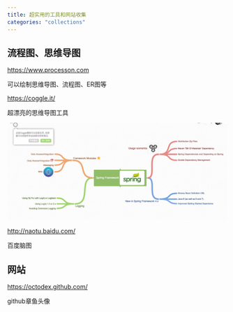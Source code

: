 ```yaml
---
title: 超实用的工具和网站收集
categories: "collections"
---
```


## 流程图、思维导图 ##

https://www.processon.com

可以绘制思维导图、流程图、ER图等

https://coggle.it/

超漂亮的思维导图工具

![](tool-collections/coggle.png)

http://naotu.baidu.com/

百度脑图


## 网站 ##

https://octodex.github.com/

github章鱼头像